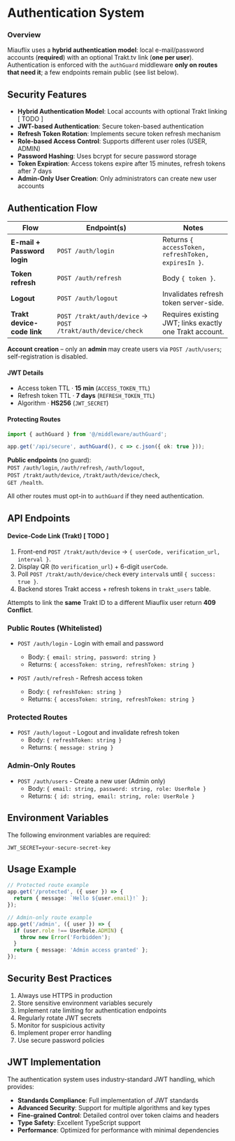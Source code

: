 # Authentication System

### Overview

Miauflix uses a **hybrid authentication model**: local e-mail/password accounts (**required**) with an optional Trakt.tv link (**one per user**).  
Authentication is enforced with the `authGuard` middleware **only on routes that need it**; a few endpoints remain public (see list below).

## Security Features

- **Hybrid Authentication Model**: Local accounts with optional Trakt linking [ TODO ]
- **JWT-based Authentication**: Secure token-based authentication
- **Refresh Token Rotation**: Implements secure token refresh mechanism
- **Role-based Access Control**: Supports different user roles (USER, ADMIN)
- **Password Hashing**: Uses bcrypt for secure password storage
- **Token Expiration**: Access tokens expire after 15 minutes, refresh tokens after 7 days
- **Admin-Only User Creation**: Only administrators can create new user accounts

## Authentication Flow

| Flow                        | Endpoint(s)                                                 | Notes                                                   |
| --------------------------- | ----------------------------------------------------------- | ------------------------------------------------------- |
| **E-mail + Password login** | `POST /auth/login`                                          | Returns `{ accessToken, refreshToken, expiresIn }`.     |
| **Token refresh**           | `POST /auth/refresh`                                        | Body `{ token }`.                                       |
| **Logout**                  | `POST /auth/logout`                                         | Invalidates refresh token server-side.                  |
| **Trakt device-code link**  | `POST /trakt/auth/device` → `POST /trakt/auth/device/check` | Requires existing JWT; links exactly one Trakt account. |

**Account creation** – only an **admin** may create users via `POST /auth/users`; self-registration is disabled.

#### JWT Details

- Access token TTL · **15 min** (`ACCESS_TOKEN_TTL`)
- Refresh token TTL · **7 days** (`REFRESH_TOKEN_TTL`)
- Algorithm · **HS256** (`JWT_SECRET`)

#### Protecting Routes

```ts
import { authGuard } from '@/middleware/authGuard';

app.get('/api/secure', authGuard(), c => c.json({ ok: true }));
```

**Public endpoints** (no guard):  
`POST /auth/login`, `/auth/refresh`, `/auth/logout`,  
`POST /trakt/auth/device`, `/trakt/auth/device/check`,  
`GET /health`.

All other routes must opt-in to `authGuard` if they need authentication.

## API Endpoints

#### Device-Code Link (Trakt) [ TODO ]

1. Front-end `POST /trakt/auth/device` → `{ userCode, verification_url, interval }`.
2. Display QR (to `verification_url`) + 6-digit `userCode`.
3. Poll `POST /trakt/auth/device/check` every `interval`s until `{ success: true }`.
4. Backend stores Trakt access + refresh tokens in `trakt_users` table.

Attempts to link the **same** Trakt ID to a different Miauflix user return **409 Conflict**.

### Public Routes (Whitelisted)

- `POST /auth/login` - Login with email and password
  - Body: `{ email: string, password: string }`
  - Returns: `{ accessToken: string, refreshToken: string }`

- `POST /auth/refresh` - Refresh access token
  - Body: `{ refreshToken: string }`
  - Returns: `{ accessToken: string, refreshToken: string }`

### Protected Routes

- `POST /auth/logout` - Logout and invalidate refresh token
  - Body: `{ refreshToken: string }`
  - Returns: `{ message: string }`

### Admin-Only Routes

- `POST /auth/users` - Create a new user (Admin only)
  - Body: `{ email: string, password: string, role: UserRole }`
  - Returns: `{ id: string, email: string, role: UserRole }`

## Environment Variables

The following environment variables are required:

```
JWT_SECRET=your-secure-secret-key
```

## Usage Example

```typescript
// Protected route example
app.get('/protected', ({ user }) => {
  return { message: `Hello ${user.email}!` };
});

// Admin-only route example
app.get('/admin', ({ user }) => {
  if (user.role !== UserRole.ADMIN) {
    throw new Error('Forbidden');
  }
  return { message: 'Admin access granted' };
});
```

## Security Best Practices

1. Always use HTTPS in production
2. Store sensitive environment variables securely
3. Implement rate limiting for authentication endpoints
4. Regularly rotate JWT secrets
5. Monitor for suspicious activity
6. Implement proper error handling
7. Use secure password policies

## JWT Implementation

The authentication system uses industry-standard JWT handling, which provides:

- **Standards Compliance**: Full implementation of JWT standards
- **Advanced Security**: Support for multiple algorithms and key types
- **Fine-grained Control**: Detailed control over token claims and headers
- **Type Safety**: Excellent TypeScript support
- **Performance**: Optimized for performance with minimal dependencies
